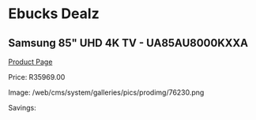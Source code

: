 
# Ebucks Dealz
## Samsung 85" UHD 4K TV - UA85AU8000KXXA
[Product Page](https://www.ebucks.com/web/shop/productSelected.do?prodId=1226603427&catId=363628796)

Price: R35969.00

Image: /web/cms/system/galleries/pics/prodimg/76230.png

Savings: 


	